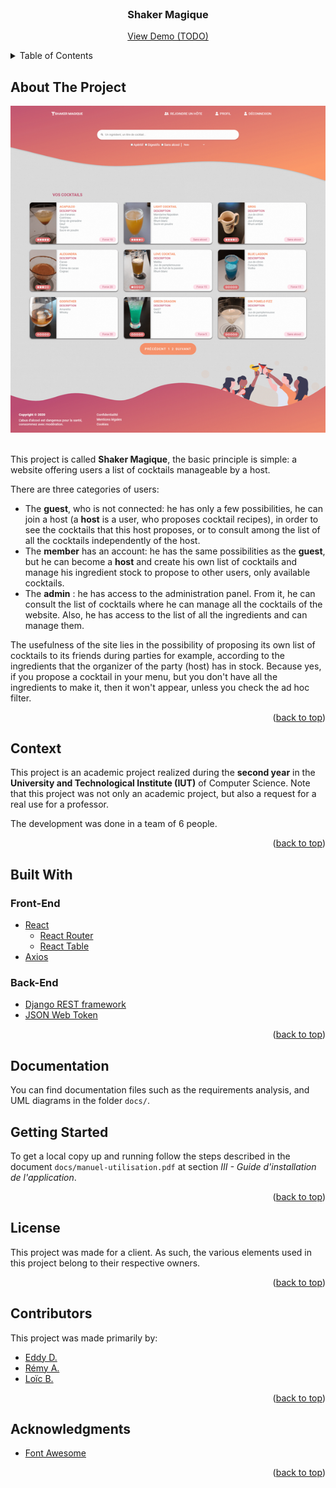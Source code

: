 <div id="top"></div>

<!-- PROJECT LOGO -->
<br />
<div align="center">
  <h3 align="center">Shaker Magique</h3>
  <p align="center">
    <a href="#">View Demo (TODO)</a>
  </p>
</div>

<!-- TABLE OF CONTENTS -->
<details>
  <summary>Table of Contents</summary>
  <ol>
    <li><a href="#about-the-project">About The Project</a></li>
    <li><a href="#context">Context</a></li>
    <li><a href="#built-with">Built With</a></li>
    <li><a href="#documentation">Documentation</a></li>
    <li><a href="#getting-started">Getting Started</a></li>
    <li><a href="#license">License</a></li>
    <li><a href="#contributors">Contributors</a></li>
    <li><a href="#acknowledgments">Acknowledgments</a></li>
  </ol>
</details>

<!-- ABOUT THE PROJECT -->
## About The Project

<div align="center">
  <img src="project-image.png">
</div>
<br />

This project is called **Shaker Magique**, the basic principle is simple: a website offering users a list of cocktails manageable by a host.

There are three categories of users:

- The **guest**, who is not connected: he has only a few possibilities, he can join a host (a **host** is a user, who proposes cocktail recipes), in order to see the cocktails that this host proposes, or to consult among the list of all the cocktails independently of the host.
- The **member** has an account: he has the same possibilities as the **guest**, but he can become a **host** and create his own list of cocktails and manage his ingredient stock to propose to other users, only available cocktails.
- The **admin** : he has access to the administration panel. From it, he can consult the list of cocktails where he can manage all the cocktails of the website. Also, he has access to the list of all the ingredients and can manage them.

The usefulness of the site lies in the possibility of proposing its own list of cocktails to its friends during parties for example, according to the ingredients that the organizer of the party (host) has in stock. Because yes, if you propose a cocktail in your menu, but you don't have all the ingredients to make it, then it won't appear, unless you check the ad hoc filter.

<p align="right">(<a href="#top">back to top</a>)</p>

<!-- CONTEXT -->
## Context

This project is an academic project realized during the **second year** in the **University and Technological Institute (IUT)** of Computer Science.
Note that this project was not only an academic project, but also a request for a real use for a professor.

The development was done in a team of 6 people.

<p align="right">(<a href="#top">back to top</a>)</p>

## Built With

### Front-End

- [React](https://reactjs.org/)
  - [React Router](https://reactrouter.com/)
  - [React Table](https://react-table-v7.tanstack.com/)
- [Axios](https://axios-http.com/)

### Back-End

- [Django REST framework](https://www.django-rest-framework.org/)
- [JSON Web Token](https://jwt.io/)

<p align="right">(<a href="#top">back to top</a>)</p>

<!-- DOCUMENTATION -->
## Documentation

You can find documentation files such as the requirements analysis, and UML diagrams in the folder `docs/`.

<!-- GETTING STARTED -->
## Getting Started

To get a local copy up and running follow the steps described in the document `docs/manuel-utilisation.pdf` at section *III - Guide d'installation de l'application*.

<p align="right">(<a href="#top">back to top</a>)</p>

<!-- LICENSE -->
## License

This project was made for a client. As such, the various elements used in this project belong to their respective owners.

<p align="right">(<a href="#top">back to top</a>)</p>

<!-- Contributors -->
## Contributors

This project was made primarily by:
- [Eddy D.](https://github.com/Akwd22)
- [Rémy A.](https://github.com/Taarjax)
- [Loïc B.](https://github.com/locxt)

<p align="right">(<a href="#top">back to top</a>)</p>

<!-- ACKNOWLEDGMENTS -->
## Acknowledgments

* [Font Awesome](https://fontawesome.com)

<p align="right">(<a href="#top">back to top</a>)</p>
